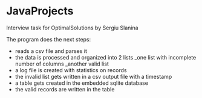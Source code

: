 # JavaProjects
 Interview task for OptimalSolutions by Sergiu Slanina
 
 The program does the next steps:
- reads a csv file and parses it
- the data is processed and organized into 2 lists
   _one list with incomplete number of columns
   _another valid list
- a log file is created with statistics on records
- the invalid list gets written in a csv output file with a timestamp
- a table gets created in the embedded sqlite database
- the valid records are written in the table
